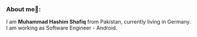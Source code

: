 ### About me🧑:
I am <b>Muhammad Hashim Shafiq</b> from Pakistan, currently living in Germany.<br/>
I am working as Software Engineer - Android.<br/>




